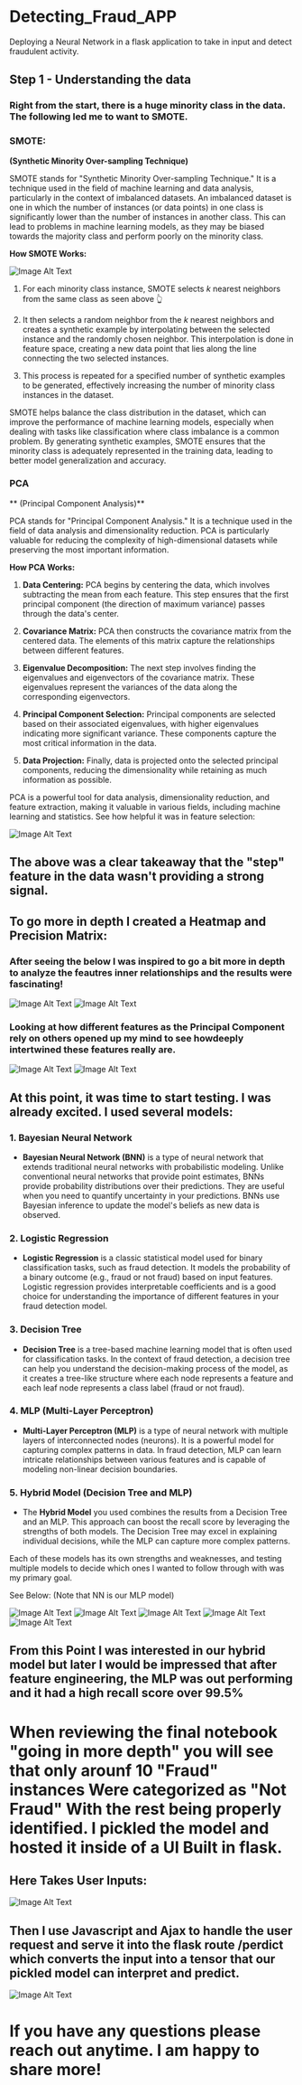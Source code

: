 # Detecting_Fraud_APP
Deploying a Neural Network in a flask application to take in input and detect fraudulent activity. 

## Step 1 - Understanding the data
### Right from the start, there is a huge minority class in the data. The following led me to want to SMOTE.

### SMOTE:
**(Synthetic Minority Over-sampling Technique)**

SMOTE stands for "Synthetic Minority Over-sampling Technique." It is a technique used in the field of machine learning and data analysis, particularly in the context of imbalanced datasets. An imbalanced dataset is one in which the number of instances (or data points) in one class is significantly lower than the number of instances in another class. This can lead to problems in machine learning models, as they may be biased towards the majority class and perform poorly on the minority class.

**How SMOTE Works:**

![Image Alt Text](/photos_for_readme/smote.png)
1. For each minority class instance, SMOTE selects *k* nearest neighbors from the same class as seen above 👆 

2. It then selects a random neighbor from the *k* nearest neighbors and creates a synthetic example by interpolating between the selected instance and the randomly chosen neighbor. This interpolation is done in feature space, creating a new data point that lies along the line connecting the two selected instances.

3. This process is repeated for a specified number of synthetic examples to be generated, effectively increasing the number of minority class instances in the dataset.

SMOTE helps balance the class distribution in the dataset, which can improve the performance of machine learning models, especially when dealing with tasks like classification where class imbalance is a common problem. By generating synthetic examples, SMOTE ensures that the minority class is adequately represented in the training data, leading to better model generalization and accuracy.

### PCA 
** (Principal Component Analysis)**

PCA stands for "Principal Component Analysis." It is a technique used in the field of data analysis and dimensionality reduction. PCA is particularly valuable for reducing the complexity of high-dimensional datasets while preserving the most important information.

**How PCA Works:**

1. **Data Centering:** PCA begins by centering the data, which involves subtracting the mean from each feature. This step ensures that the first principal component (the direction of maximum variance) passes through the data's center.

2. **Covariance Matrix:** PCA then constructs the covariance matrix from the centered data. The elements of this matrix capture the relationships between different features.

3. **Eigenvalue Decomposition:** The next step involves finding the eigenvalues and eigenvectors of the covariance matrix. These eigenvalues represent the variances of the data along the corresponding eigenvectors.

4. **Principal Component Selection:** Principal components are selected based on their associated eigenvalues, with higher eigenvalues indicating more significant variance. These components capture the most critical information in the data.

5. **Data Projection:** Finally, data is projected onto the selected principal components, reducing the dimensionality while retaining as much information as possible.

PCA is a powerful tool for data analysis, dimensionality reduction, and feature extraction, making it valuable in various fields, including machine learning and statistics. See how helpful it was in feature selection:

![Image Alt Text](/photos_for_readme/PCA_Visualization_1.png)

## The above was a clear takeaway that the "step" feature in the data wasn't providing a strong signal. 

## To go more in depth I created a Heatmap and Precision Matrix:
### After seeing the below I was inspired to go a bit more in depth to analyze the feautres inner relationships and the results were fascinating! 
![Image Alt Text](/photos_for_readme/PCA_Visualization_1_Heatmap.png) ![Image Alt Text](/photos_for_readme/Precision_Matrix.png)

### Looking at how different features as the Principal Component rely on others opened up my mind to see howdeeply intertwined these features really are. 
![Image Alt Text](/photos_for_readme/Princiapl_component.png) ![Image Alt Text](/photos_for_readme/Principal_Component_2.png) 

## At this point, it was time to start testing. I was already excited. I used several models:

### 1. Bayesian Neural Network
- **Bayesian Neural Network (BNN)** is a type of neural network that extends traditional neural networks with probabilistic modeling. Unlike conventional neural networks that provide point estimates, BNNs provide probability distributions over their predictions. They are useful when you need to quantify uncertainty in your predictions. BNNs use Bayesian inference to update the model's beliefs as new data is observed.

### 2. Logistic Regression
- **Logistic Regression** is a classic statistical model used for binary classification tasks, such as fraud detection. It models the probability of a binary outcome (e.g., fraud or not fraud) based on input features. Logistic regression provides interpretable coefficients and is a good choice for understanding the importance of different features in your fraud detection model.

### 3. Decision Tree
- **Decision Tree** is a tree-based machine learning model that is often used for classification tasks. In the context of fraud detection, a decision tree can help you understand the decision-making process of the model, as it creates a tree-like structure where each node represents a feature and each leaf node represents a class label (fraud or not fraud).

### 4. MLP (Multi-Layer Perceptron)
- **Multi-Layer Perceptron (MLP)** is a type of neural network with multiple layers of interconnected nodes (neurons). It is a powerful model for capturing complex patterns in data. In fraud detection, MLP can learn intricate relationships between various features and is capable of modeling non-linear decision boundaries.

### 5. Hybrid Model (Decision Tree and MLP)
- The **Hybrid Model** you used combines the results from a Decision Tree and an MLP. This approach can boost the recall score by leveraging the strengths of both models. The Decision Tree may excel in explaining individual decisions, while the MLP can capture more complex patterns.

Each of these models has its own strengths and weaknesses, and testing multiple models to decide which ones I wanted to follow through with was my primary goal. 

See Below:
(Note that NN is our MLP model)

![Image Alt Text](/photos_for_readme/Bayesian_MAtrix.png) ![Image Alt Text](/photos_for_readme/Decision_Tree_Matrix.png) ![Image Alt Text](/photos_for_readme/Logistic_Regression_Matrix.png) 
![Image Alt Text](/photos_for_readme/MLP_Matrtix.png) ![Image Alt Text](/photos_for_readme/Hybrid_Matrix.png) 

## From this Point I was interested in our hybrid model but later I would be impressed that after feature engineering, the MLP was out performing and it had a high recall score over 99.5%

# When reviewing the final notebook "going in more depth" you will see that only arounf 10 "Fraud" instances Were categorized as "Not Fraud" With the rest being properly identified. I pickled the model and hosted it inside of a UI Built in flask. 

## Here Takes User Inputs:
![Image Alt Text](/photos_for_readme/APP_UI_2.png) 

## Then I use Javascript and Ajax to handle the user request and serve it into the flask route /perdict which converts the input into a tensor that our pickled model can interpret and predict. 

![Image Alt Text](/photos_for_readme/APP_UI.png) 

# If you have any questions please reach out anytime. I am happy to share more! 
